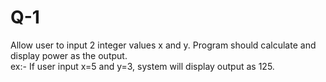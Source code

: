 # Q-1
Allow user to input 2 integer values x and y. Program should calculate and display power as the output.<br/>
ex:- If user input x=5 and y=3, system will display output as 125.
